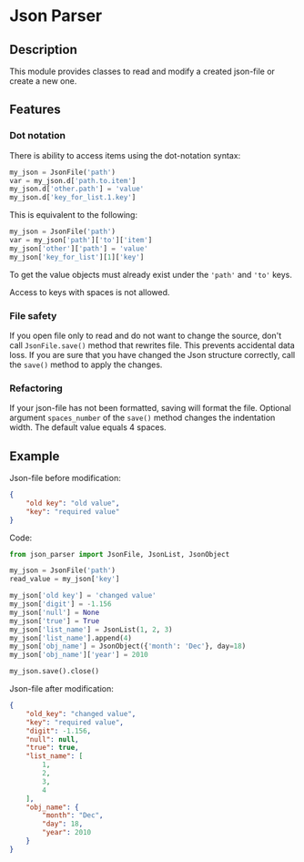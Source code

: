 # Json Parser #
## Description ##
    
This module provides classes to read and modify a created json-file or create a new one.

## Features ##
### Dot notation ### 
There is ability to access items using the dot-notation syntax:
```python
my_json = JsonFile('path')
var = my_json.d['path.to.item']
my_json.d['other.path'] = 'value'
my_json.d['key_for_list.1.key']
```
This is equivalent to the following:
```python
my_json = JsonFile('path')
var = my_json['path']['to']['item']
my_json['other']['path'] = 'value'
my_json['key_for_list'][1]['key']
```
To get the value objects must already exist under the `'path'` and `'to'` keys.

Access to keys with spaces is not allowed.

### File safety ###
If you open file only to read and do not want to change the source, don't call `JsonFile.save()` method that rewrites file. This prevents accidental data loss.
If you are sure that you have changed the Json structure correctly, call the `save()` method to apply the changes.

### Refactoring ###
If your json-file has not been formatted, saving will format the file. Optional argument `spaces_number` of the `save()` method changes the indentation width. The default value equals 4 spaces.

## Example ##
Json-file before modification:
```json
{
    "old key": "old value",
    "key": "required value" 
}
```

Code:
```python
from json_parser import JsonFile, JsonList, JsonObject

my_json = JsonFile('path')
read_value = my_json['key']

my_json['old key'] = 'changed value'
my_json['digit'] = -1.156
my_json['null'] = None
my_json['true'] = True
my_json['list_name'] = JsonList(1, 2, 3)
my_json['list_name'].append(4)
my_json['obj_name'] = JsonObject({'month': 'Dec'}, day=18)
my_json['obj_name']['year'] = 2010

my_json.save().close()
```

Json-file after modification:
```json
{
    "old_key": "changed value",
    "key": "required value",
    "digit": -1.156,
    "null": null,
    "true": true,
    "list_name": [
        1, 
        2, 
        3,
        4
    ],
    "obj_name": {
        "month": "Dec",
        "day": 18,
        "year": 2010
    }
}
```